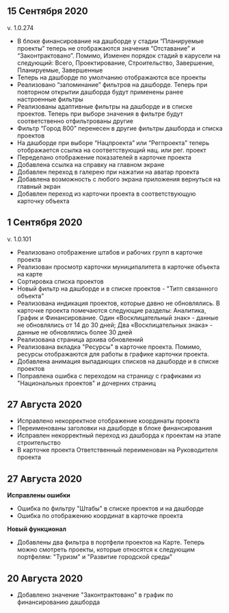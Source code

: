 ## 15 Сентября 2020
v. 1.0.274
- В блоке финансирование на дашборде у стадии “Планируемые проекты” теперь не отображаются значения “Отставание” и “Законтрактовано”. Помимо, Изменен порядок стадий в карусели на следующий: Всего, Проектирование, Строительство, Завершение, Планируемые, Завершенные
- Теперь на дашборде по умолчанию отображаются все проекты
- Реализовано “запоминание” фильтров на дашборде. Теперь при повторном открытии дашборда будут применены ранее настроенные фильтры
- Реализованы адаптивные фильтры на дашборде и в списке проектов. Теперь при выборе значения в фильтре будут соответственно отфильтрованы другие
- Фильтр “Город 800” перенесен в другие фильтры дашборда и списка проектов
- На дашборде при выборе “Нацпроекта” или “Регпроекта” теперь отображается ссылка на соответствующий нац. или рег. проект
- Переделано отображение показателей в карточке проекта
- Добавлена ссылка на справку на главном экране
- Добавлен переход в галерею при нажатии на аватар проекта
- Добавлена возможность с любого экрана приложения вернуться на главный экран
- Добавлен переход из карточки проекта в соответствующую карточку объекта

## 1 Сентября 2020
v. 1.0.101
- Реализовано отображение штабов и рабочих групп в карточке проекта
- Реализован просмотр карточки муниципалитета в карточке объекта на карте
- Сортировка списка проектов 
- Новый фильтр на дашборде и в списке проектов - "Титп связанного объекта"
- Реализована индикация проектов, которые давно не обновлялись. В карточке проекта помечаются следующие разделы: Аналитика, График и Финансирование. Один «Восклицательный знак» - данные не обновлялись от 14 до 30 дней; Два «Восклицательных знака» - данные не обновлялись более 30 дней
- Реализована страница архива обновлений
- Реализована вкладка "Ресурсы" в карточке проекта. Помимо, ресурсы отображаются для работы в графике карточки проекта.
- Добавлена анимация выпадающих списков на дашборде и в списке проектов
- Поправлена ошибка с переходом на страницу с графиками из "Национальных проектов" и дочерних страниц

## 27 Августа 2020

- Исправлено некорректное отображение координаты проекта
- Переименованы заголовки на дашборде в блоке финансирования
- Исправлен некорректный переход из дашборда к проектам на этапе строительство
- В карточке проекта Ответственный переименован на Руководителя проекта

## 27 Августа 2020

**Исправлены ошибки**
- Ошибка по фильтру "Штабы" в списке проектов и на дашборде
- Ошибка по отображению координат в карточке проекта

**Новый функционал**
- Добавлены два фильтра в портфели проектов на Карте. Теперь можно смотреть проекты, которые относятся к следующим портфелям: "Туризм" и "Развитие городской среды"

## 20 Августа 2020

- Добавлено значение "Законтрактовано" в график по финансированию дашборда
